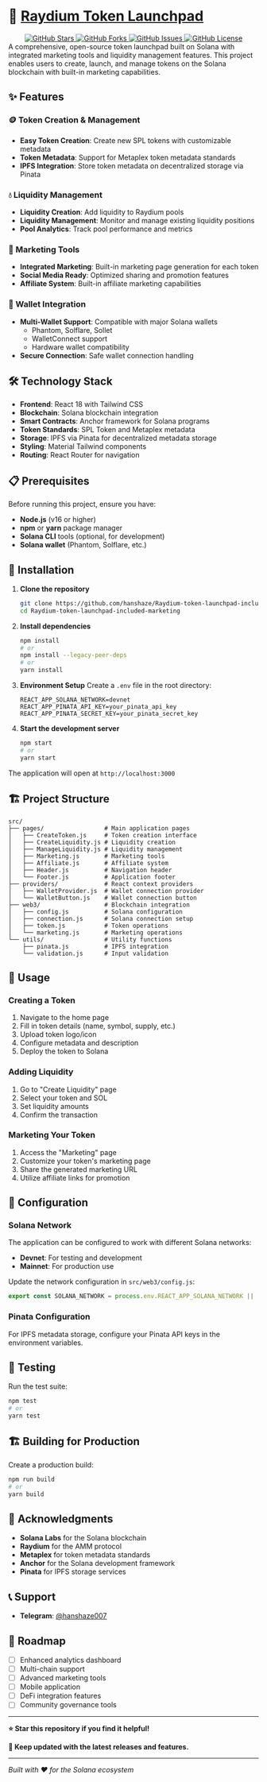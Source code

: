 # 🚀 [Raydium Token Launchpad](https://forest-launchpad-frontend.vercel.app/)

<div align="center">
  <a href="https://github.com/hanshaze/Raydium-token-launchpad-included-marketing">
    <img src="https://img.shields.io/github/stars/hanshaze/Raydium-token-launchpad-included-marketing?style=for-the-badge&logo=github" alt="GitHub Stars">
  </a>
  <a href="https://github.com/hanshaze/Raydium-token-launchpad-included-marketing/fork">
    <img src="https://img.shields.io/github/forks/hanshaze/Raydium-token-launchpad-included-marketing?style=for-the-badge&logo=github" alt="GitHub Forks">
  </a>
  <a href="https://github.com/hanshaze/Raydium-token-launchpad-included-marketing/issues">
    <img src="https://img.shields.io/github/issues/hanshaze/Raydium-token-launchpad-included-marketing?style=for-the-badge&logo=github" alt="GitHub Issues">
  </a>
  <a href="https://github.com/hanshaze/Raydium-token-launchpad-included-marketing/blob/main/LICENSE">
    <img src="https://img.shields.io/github/license/hanshaze/Raydium-token-launchpad-included-marketing?style=for-the-badge&logo=github" alt="GitHub License">
  </a>
</div>
A comprehensive, open-source token launchpad built on Solana with integrated marketing tools and liquidity management features. This project enables users to create, launch, and manage tokens on the Solana blockchain with built-in marketing capabilities.

## ✨ Features

### 🪙 Token Creation & Management
- **Easy Token Creation**: Create new SPL tokens with customizable metadata
- **Token Metadata**: Support for Metaplex token metadata standards
- **IPFS Integration**: Store token metadata on decentralized storage via Pinata

### 💧 Liquidity Management
- **Liquidity Creation**: Add liquidity to Raydium pools
- **Liquidity Management**: Monitor and manage existing liquidity positions
- **Pool Analytics**: Track pool performance and metrics

### 📢 Marketing Tools
- **Integrated Marketing**: Built-in marketing page generation for each token
- **Social Media Ready**: Optimized sharing and promotion features
- **Affiliate System**: Built-in affiliate marketing capabilities

### 🔐 Wallet Integration
- **Multi-Wallet Support**: Compatible with major Solana wallets
  - Phantom, Solflare, Sollet
  - WalletConnect support
  - Hardware wallet compatibility
- **Secure Connection**: Safe wallet connection handling

## 🛠️ Technology Stack

- **Frontend**: React 18 with Tailwind CSS
- **Blockchain**: Solana blockchain integration
- **Smart Contracts**: Anchor framework for Solana programs
- **Token Standards**: SPL Token and Metaplex metadata
- **Storage**: IPFS via Pinata for decentralized metadata storage
- **Styling**: Material Tailwind components
- **Routing**: React Router for navigation

## 📋 Prerequisites

Before running this project, ensure you have:

- **Node.js** (v16 or higher)
- **npm** or **yarn** package manager
- **Solana CLI** tools (optional, for development)
- **Solana wallet** (Phantom, Solflare, etc.)

## 🚀 Installation

1. **Clone the repository**
   ```bash
   git clone https://github.com/hanshaze/Raydium-token-launchpad-included-marketing.git
   cd Raydium-token-launchpad-included-marketing
   ```

2. **Install dependencies**
   ```bash
   npm install
   # or
   npm install --legacy-peer-deps
   # or
   yarn install
   ```

3. **Environment Setup**
   Create a `.env` file in the root directory:
   ```env
   REACT_APP_SOLANA_NETWORK=devnet
   REACT_APP_PINATA_API_KEY=your_pinata_api_key
   REACT_APP_PINATA_SECRET_KEY=your_pinata_secret_key
   ```

4. **Start the development server**
   ```bash
   npm start
   # or
   yarn start
   ```

The application will open at `http://localhost:3000`

## 🏗️ Project Structure

```
src/
├── pages/                 # Main application pages
│   ├── CreateToken.js     # Token creation interface
│   ├── CreateLiquidity.js # Liquidity creation
│   ├── ManageLiquidity.js # Liquidity management
│   ├── Marketing.js       # Marketing tools
│   ├── Affiliate.js       # Affiliate system
│   ├── Header.js          # Navigation header
│   └── Footer.js          # Application footer
├── providers/             # React context providers
│   ├── WalletProvider.js  # Wallet connection provider
│   └── WalletButton.js    # Wallet connection button
├── web3/                  # Blockchain integration
│   ├── config.js          # Solana configuration
│   ├── connection.js      # Solana connection setup
│   ├── token.js           # Token operations
│   └── marketing.js       # Marketing operations
└── utils/                 # Utility functions
    ├── pinata.js          # IPFS integration
    └── validation.js      # Input validation
```

## 📱 Usage

### Creating a Token
1. Navigate to the home page
2. Fill in token details (name, symbol, supply, etc.)
3. Upload token logo/icon
4. Configure metadata and description
5. Deploy the token to Solana

### Adding Liquidity
1. Go to "Create Liquidity" page
2. Select your token and SOL
3. Set liquidity amounts
4. Confirm the transaction

### Marketing Your Token
1. Access the "Marketing" page
2. Customize your token's marketing page
3. Share the generated marketing URL
4. Utilize affiliate links for promotion

## 🔧 Configuration

### Solana Network
The application can be configured to work with different Solana networks:
- **Devnet**: For testing and development
- **Mainnet**: For production use

Update the network configuration in `src/web3/config.js`:

```javascript
export const SOLANA_NETWORK = process.env.REACT_APP_SOLANA_NETWORK || 'devnet';
```

### Pinata Configuration
For IPFS metadata storage, configure your Pinata API keys in the environment variables.

## 🧪 Testing

Run the test suite:
```bash
npm test
# or
yarn test
```

## 🏗️ Building for Production

Create a production build:
```bash
npm run build
# or
yarn build
```

## 🙏 Acknowledgments

- **Solana Labs** for the Solana blockchain
- **Raydium** for the AMM protocol
- **Metaplex** for token metadata standards
- **Anchor** for the Solana development framework
- **Pinata** for IPFS storage services

## 📞 Support
- **Telegram**: [@hanshaze007](https://t.me/hanshaze007)

## 🔮 Roadmap

- [ ] Enhanced analytics dashboard
- [ ] Multi-chain support
- [ ] Advanced marketing tools
- [ ] Mobile application
- [ ] DeFi integration features
- [ ] Community governance tools

---

**⭐ Star this repository if you find it helpful!**

**🔄 Keep updated with the latest releases and features.**

---

*Built with ❤️ for the Solana ecosystem*
